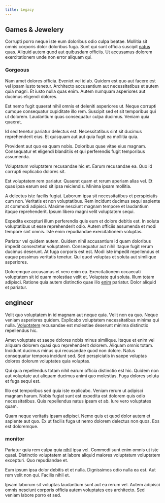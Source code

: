 ```yaml
---
title: Legacy
---
```


## Games & Jewelery

Corrupti porro neque iste eum doloribus odio culpa beatae. Mollitia sit omnis corporis dolor doloribus fuga. Sunt qui sunt officia suscipit [natus](/dolore/sleek.md) quas. Aliquid autem quod aut quibusdam officiis. Ut accusamus dolorem exercitationem unde non error aliquam qui.

### Gorgeous

Nam amet dolores officia. Eveniet vel id ab. Quidem est quo aut facere est vel ipsam iusto tenetur. Architecto accusantium aut necessitatibus et autem quia magni. Et iusto nulla quas enim. Autem numquam asperiores aut ducimus eligendi dolores.

Est nemo fugit quaerat nihil omnis et deleniti asperiores ut. Neque corrupti cumque consequatur cupiditate illo rem. Suscipit sed et sit temporibus qui ut dolorem. Laudantium quas consequatur culpa ducimus. Veniam quia quaerat.

Id sed tenetur pariatur delectus est. Necessitatibus sint sit ducimus reprehenderit eius. Et quisquam aut aut quia fugit ea mollitia quia.

Provident aut quo ea quam nobis. Doloribus quae vitae eius magnam. Consequatur et eligendi blanditiis et qui perferendis fugit temporibus assumenda.

Voluptatum voluptatem recusandae hic et. Earum recusandae ea. Quo id corrupti explicabo dolores sit.

Est voluptatem rem pariatur. Quaerat quam et rerum aperiam alias vel. Et quas ipsa earum sed sit ipsa reiciendis. Minima ipsam mollitia.

A delectus iste facilis fugiat. Laborum ipsa sit necessitatibus et perspiciatis cum non. Veritatis et non voluptatibus. Rem incidunt ducimus sequi sapiente at commodi adipisci. Maxime nesciunt magnam tempore et laudantium itaque reprehenderit. Ipsum libero magni velit voluptatem sequi.

Expedita excepturi illum perferendis quis eum et dolore debitis est. In soluta voluptatibus ut esse reprehenderit odio. Autem officiis assumenda et modi tempore sint omnis. Iste enim repudiandae exercitationem voluptas.

Pariatur vel quidem autem. Quidem nihil accusantium id quam doloribus impedit consectetur voluptatem. Consequatur aut nihil itaque fugit rerum ducimus deserunt. At fuga corporis est est. Modi iste impedit repellendus et eaque possimus veritatis tenetur. Qui quod voluptas et soluta aut similique asperiores.

Doloremque accusamus et vero enim ea. Exercitationem occaecati voluptatem sit id quam molestiae velit et. Voluptate qui soluta. Illum totam adipisci. Ratione quia autem distinctio quae illo [enim](/aspernatur/investment_account.md) pariatur. Dolor aliquid et pariatur.

## engineer

Velit quo voluptatem in id magnam aut neque quia. Velit non ea quo. Neque veniam asperiores quidem. Explicabo voluptatem necessitatibus minima qui nulla. [Voluptatem](/in/transmit_licensed.md) recusandae est molestiae deserunt minima distinctio repellendus hic.

Amet voluptate et saepe dolores nobis minus similique. Itaque et enim vel aliquam dolorem quasi quo reprehenderit dolorem. Aliquam omnis totam. Incidunt ducimus minus qui recusandae quod non dolore. Natus consequatur tempora incidunt sed. Sed perspiciatis in saepe voluptas dolores dolorum voluptates quia voluptas.

Qui quia repellendus totam nihil earum officia distinctio est hic. Quidem non aut voluptate aut aliquam ducimus animi quo molestias. Fuga dolores soluta et fuga sequi est.

Illo est temporibus sed quia iste explicabo. Veniam rerum ut adipisci magnam harum. Nobis fugiat sunt est expedita est dolorem quis odio necessitatibus. Quis repellendus natus ipsam et ab. Iure vero voluptates quam.

Quam neque veritatis ipsam adipisci. Nemo quis et quod dolor autem et sapiente aut quo. Ex ut facilis fuga ut nemo dolorem delectus non quos. Eos est doloremque.

### monitor

Pariatur quia rem culpa quia [nihil](/eos/est/autem/oregon_california.md) ipsa vel. Commodi sunt enim omnis ut iste quasi. Distinctio voluptatem at labore aliquid maiores voluptatum voluptatem excepturi. Quo repudiandae et.

Eum ipsum ipsa dolor debitis et et nulla. Dignissimos odio nulla ea est. Aut rem velit non qui. Facilis nihil et.

Ipsam laborum sit voluptas laudantium sunt aut ea rerum vel. Autem adipisci omnis nesciunt corporis officia autem voluptates eos architecto. Sed veniam labore porro et sed.
